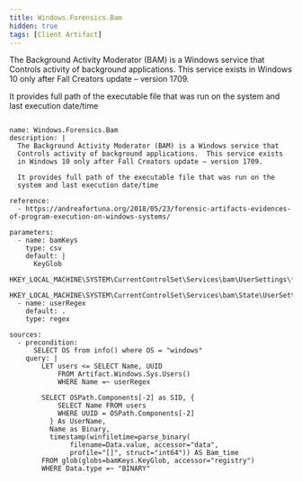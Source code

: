 ```yaml
---
title: Windows.Forensics.Bam
hidden: true
tags: [Client Artifact]
---
```


The Background Activity Moderator (BAM) is a Windows service that
Controls activity of background applications.  This service exists
in Windows 10 only after Fall Creators update – version 1709.

It provides full path of the executable file that was run on the
system and last execution date/time


<pre><code class="language-yaml">
name: Windows.Forensics.Bam
description: |
  The Background Activity Moderator (BAM) is a Windows service that
  Controls activity of background applications.  This service exists
  in Windows 10 only after Fall Creators update – version 1709.

  It provides full path of the executable file that was run on the
  system and last execution date/time

reference:
  - https://andreafortuna.org/2018/05/23/forensic-artifacts-evidences-of-program-execution-on-windows-systems/

parameters:
  - name: bamKeys
    type: csv
    default: |
      KeyGlob
      HKEY_LOCAL_MACHINE\SYSTEM\CurrentControlSet\Services\bam\UserSettings\*\*
      HKEY_LOCAL_MACHINE\SYSTEM\CurrentControlSet\Services\bam\State\UserSettings\*\*
  - name: userRegex
    default: .
    type: regex

sources:
  - precondition:
      SELECT OS from info() where OS = &quot;windows&quot;
    query: |
        LET users &lt;= SELECT Name, UUID
            FROM Artifact.Windows.Sys.Users()
            WHERE Name =~ userRegex

        SELECT OSPath.Components[-2] as SID, {
            SELECT Name FROM users
            WHERE UUID = OSPath.Components[-2]
          } As UserName,
          Name as Binary,
          timestamp(winfiletime=parse_binary(
               filename=Data.value, accessor=&quot;data&quot;,
               profile=&quot;[]&quot;, struct=&quot;int64&quot;)) AS Bam_time
        FROM glob(globs=bamKeys.KeyGlob, accessor=&quot;registry&quot;)
        WHERE Data.type =~ &quot;BINARY&quot;

</code></pre>

